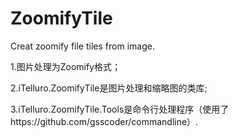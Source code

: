 ZoomifyTile
===========

Creat zoomify file tiles from image.

1.图片处理为Zoomify格式；

2.iTelluro.ZoomifyTile是图片处理和缩略图的类库;

3.iTelluro.ZoomifyTile.Tools是命令行处理程序（使用了https://github.com/gsscoder/commandline）.

